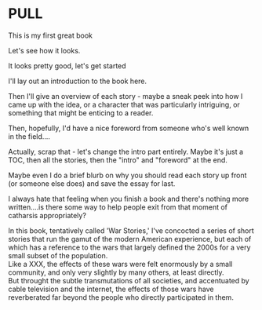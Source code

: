 # PULL

This is my first great book

Let's see how it looks.

It looks pretty good, let's get started

I'll lay out an introduction to the book here.

Then I'll give an overview of each story - maybe a sneak peek into how I came up with the idea, or a character that was particularly intriguing, or something that might be enticing to a reader.

Then, hopefully, I'd have a nice foreword from someone who's well known in the field....

Actually, scrap that - let's change the intro part entirely.  Maybe it's just a TOC, then all the stories, then the "intro" and "foreword" at the end.

Maybe even I do a brief blurb on why you should read each story up front (or someone else does) and save the essay for last.

I always hate that feeling when you finish a book and there's nothing more written....is there some way to help people exit from that moment of catharsis appropriately?

In this book, tentatively called 'War Stories,' I've concocted a series of short stories that run the gamut of the modern American experience, 
but each of which has a reference to the wars that largely defined the 2000s for a very small subset of the population.  
Like a XXX, the effects of these wars were felt enormously by a small community, and only very slightly by many others, at least directly.  
But throught the subtle transmutations of all societies, and accentuated by cable television and the internet, the effects of those wars have 
reverberated far beyond the people who directly participated in them.